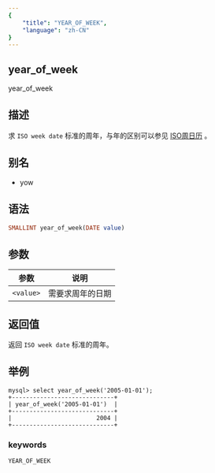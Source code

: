 ```yaml
---
{
    "title": "YEAR_OF_WEEK",
    "language": "zh-CN"
}
---
```


## year_of_week

year_of_week

## 描述

求 `ISO week date` 标准的周年，与年的区别可以参见 [ISO周日历](https://zh.wikipedia.org/wiki/ISO%E9%80%B1%E6%97%A5%E6%9B%86) 。

## 别名

- yow

## 语法


```sql
SMALLINT year_of_week(DATE value)
```


## 参数

| 参数 | 说明 |
| -- | -- |
| `<value>` | 需要求周年的日期 |

## 返回值

返回 `ISO week date` 标准的周年。

## 举例

```
mysql> select year_of_week('2005-01-01');
+-----------------------------+
| year_of_week('2005-01-01')  |
+-----------------------------+
|                        2004 |
+-----------------------------+
```

### keywords

    YEAR_OF_WEEK
